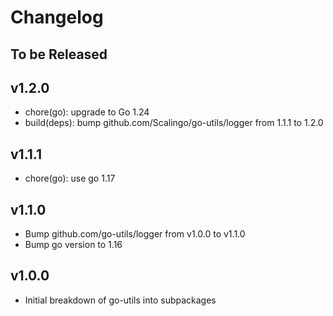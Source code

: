 # Changelog

## To be Released

## v1.2.0

* chore(go): upgrade to Go 1.24
* build(deps): bump github.com/Scalingo/go-utils/logger from 1.1.1 to 1.2.0

## v1.1.1

* chore(go): use go 1.17

## v1.1.0

* Bump github.com/go-utils/logger from v1.0.0 to v1.1.0
* Bump go version to 1.16

## v1.0.0

* Initial breakdown of go-utils into subpackages
